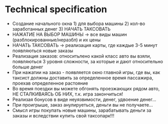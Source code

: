 # Technical specification

- Создание начального окна 1) для выбора машины 2) кол-во заработанных денег 3) НАЧАТЬ ТАКСОВАТЬ
- НАЖАТИЕ НА ВЫБОР МАШИНЫ -> все виды машин (разблокированные/неразбл) и их цены
- НАЧАТЬ ТАКСОВАТЬ -> реализация карты, где каждые 3-5 минут появляються новые заказы
- Реализация заказов: относитьлено какой класс авто вы взяли, появляються 3 уровня сложности, за которые и дают относительно больше денег
- При нажатии на заказ - появляется окно главной игры, где вы, как таксист должны доставить за определенное время пассажира, проехав определенное растояние 
- Во время поездки вы можете обгонять проезжающих рядом авто, НЕ СТАЛКИВАЯСЬ ОБ НИХ, т.к. игра закончиться!
- Реализая бонусов в виде неуязвимости, денег, удвоение денег...
- При проигрыше, заказ анулируеться, деньги вы не получаете...
- Смысл игры покупать новые машины, зарабатывать деньги за заказы и вследствии купить свой таксопарк!!!


